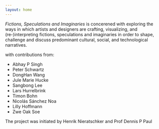 ```yaml
---
layout: home
---
```


*Fictions, Speculations and Imaginaries* is concerened with exploring the ways in which artists and designers are crafting, visualizing, and (re-)interpreting fictions, speculations and imaginaries in order to shape, challenge and discuss predominant cultural, social, and technological narratives.

with contributions from:

- Abhay P Singh
- Peter Schwartz
- DongHan Wang
- Jule Marie Hucke
- Sangbong Lee
- Lars Hurrelbrink
- Timon Bohn
- Nicolás Sánchez Noa
- Lilly Hoffmann
- Zwe Oak Soe

The project was initiated by Henrik Nieratschker and Prof Dennis P Paul
